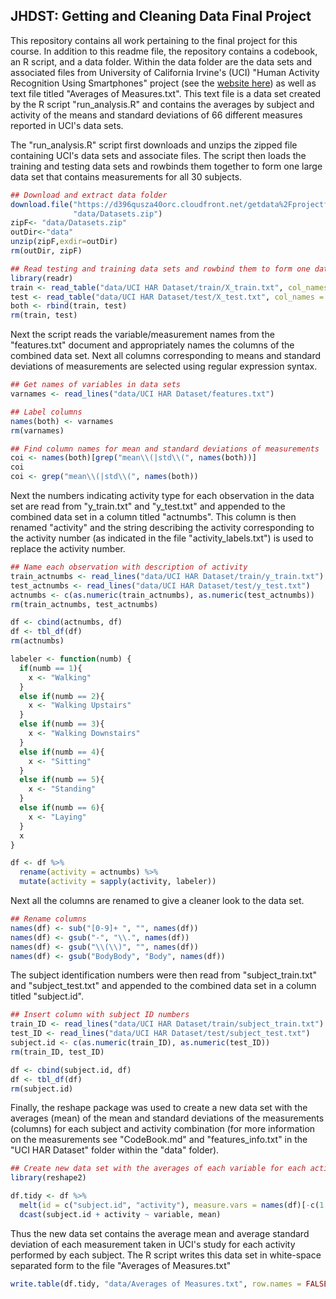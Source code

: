 ## JHDST: Getting and Cleaning Data Final Project ##

This repository contains all work pertaining to the final project for this course. In addition to this readme file, the repository contains a codebook, an R script, and a data folder. Within the data folder are the data sets and associated files from University of California Irvine's (UCI) "Human Activity Recognition Using Smartphones" project (see the [website here](http://archive.ics.uci.edu/ml/datasets/Human+Activity+Recognition+Using+Smartphones)) as well as text file titled "Averages of Measures.txt". This text file is a data set created by the R script "run_analysis.R" and contains the averages by subject and activity of the means and standard deviations of 66 different measures reported in UCI's data sets.

The "run_analysis.R" script first downloads and unzips the zipped file containing UCI's data sets and associate files. The script then loads the training and testing data sets and rowbinds them together to form one large data set that contains measurements for all 30 subjects.

```r
## Download and extract data folder
download.file("https://d396qusza40orc.cloudfront.net/getdata%2Fprojectfiles%2FUCI%20HAR%20Dataset.zip", 
              "data/Datasets.zip")
zipF<- "data/Datasets.zip"
outDir<-"data"
unzip(zipF,exdir=outDir)
rm(outDir, zipF)

## Read testing and training data sets and rowbind them to form one data frame
library(readr)
train <- read_table("data/UCI HAR Dataset/train/X_train.txt", col_names = FALSE)
test <- read_table("data/UCI HAR Dataset/test/X_test.txt", col_names = FALSE)
both <- rbind(train, test)
rm(train, test)
```

Next the script reads the variable/measurement names from the "features.txt" document and appropriately names the columns of the combined data set. Next all columns corresponding to means and standard deviations of measurements are selected using regular expression syntax. 

```r
## Get names of variables in data sets
varnames <- read_lines("data/UCI HAR Dataset/features.txt")

## Label columns
names(both) <- varnames
rm(varnames)

## Find column names for mean and standard deviations of measurements
coi <- names(both)[grep("mean\\(|std\\(", names(both))]
coi
coi <- grep("mean\\(|std\\(", names(both))
```

Next the numbers indicating activity type for each observation in the data set are read from "y_train.txt" and "y_test.txt" and appended to the combined data set in a column titled "actnumbs". This column is then renamed "activity" and the string describing the activity corresponding to the activity number (as indicated in the file "activity_labels.txt") is used to replace the activity number. 

```r
## Name each observation with description of activity
train_actnumbs <- read_lines("data/UCI HAR Dataset/train/y_train.txt")
test_actnumbs <- read_lines("data/UCI HAR Dataset/test/y_test.txt")
actnumbs <- c(as.numeric(train_actnumbs), as.numeric(test_actnumbs))
rm(train_actnumbs, test_actnumbs)

df <- cbind(actnumbs, df)
df <- tbl_df(df)
rm(actnumbs)

labeler <- function(numb) {
  if(numb == 1){
    x <- "Walking"
  }
  else if(numb == 2){
    x <- "Walking Upstairs"
  }
  else if(numb == 3){
    x <- "Walking Downstairs"
  }
  else if(numb == 4){
    x <- "Sitting"
  }
  else if(numb == 5){
    x <- "Standing"
  }
  else if(numb == 6){
    x <- "Laying"
  }
  x
}

df <- df %>%
  rename(activity = actnumbs) %>%
  mutate(activity = sapply(activity, labeler))
```

Next all the columns are renamed to give a cleaner look to the data set. 

```r
## Rename columns
names(df) <- sub("[0-9]+ ", "", names(df))
names(df) <- gsub("-", "\\.", names(df))
names(df) <- gsub("\\(\\)", "", names(df))
names(df) <- gsub("BodyBody", "Body", names(df))
```

The subject identification numbers were then read from "subject_train.txt" and "subject_test.txt" and appended to the combined data set in a column titled "subject.id". 

```r
## Insert column with subject ID numbers
train_ID <- read_lines("data/UCI HAR Dataset/train/subject_train.txt")
test_ID <- read_lines("data/UCI HAR Dataset/test/subject_test.txt")
subject.id <- c(as.numeric(train_ID), as.numeric(test_ID))
rm(train_ID, test_ID)

df <- cbind(subject.id, df)
df <- tbl_df(df)
rm(subject.id)
```

Finally, the reshape package was used to create a new data set with the averages (mean) of the mean and standard deviations of the measurements (columns) for each subject and activity combination (for more information on the measurements see "CodeBook.md" and "features_info.txt" in the "UCI HAR Dataset" folder within the "data" folder). 

```r
## Create new data set with the averages of each variable for each activity and each subject
library(reshape2)

df.tidy <- df %>%
  melt(id = c("subject.id", "activity"), measure.vars = names(df)[-c(1:2)]) %>%
  dcast(subject.id + activity ~ variable, mean)
```

Thus the new data set contains the average mean and average standard deviation of each measurement taken in UCI's study for each activity performed by each subject. The R script writes this data set in white-space separated form to the file "Averages of Measures.txt"

```r
write.table(df.tidy, "data/Averages of Measures.txt", row.names = FALSE)
```


 